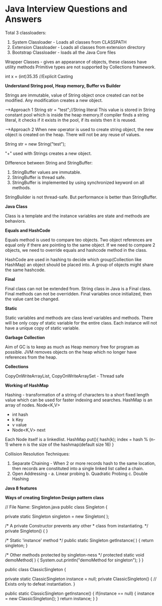 # Java Interview Questions and Answers

Total 3 classloaders:
1. System Classloader - Loads all classes from CLASSPATH
2. Extension Classloader - Loads all classes from extension directory
3. Bootstrap Classloader - loads all the Java Core files

Wrapper Classes - gives an appearance of objects, these classes have utility methods
Primitive types are not supported by Collections framework.

int x = (int)35.35 //Explicit Casting

**Understand String pool, Heap memory, Buffer vs Builder**

Strings are immutable, value of String object once created can not be modified.
Any modification creates a new object.

-->Approach 1
String str = "test";//String literal
This value is stored in String constant pool which is inside the heap memory.If compiler finds a string literal,
it checks if it exists in the pool, if its exists then it is reused.

-->Approach 2
When new operator is used to create string object, the new object is created on the heap.
There will not be any reuse of values.

String str = new String("test");

"+" used with Strings creates a new object.

Difference between String and StringBuffer:
1. StringBuffer values are immutable.
2. StringBuffer is thread safe.
3. StringBuffer is implemented by using synchronized keyword on all methods.

StringBuilder is not thread-safe. But performance is better than StringBuffer.

**Java Class**

Class is a template and the instance variables are state and methods are behaviors.

**Equals and HashCode**

Equals method is used to compare teo objects. Two object references are equal only if there are pointing to the same object.
If we need to compare 2 objects, we need to override equals and hashcode method in the class.

HashCode are used in hashing to decide which group(Collection like HashMap) an object should be placed into.
A group of objects might share the same hashcode.

**Final**

Final class can not be extended from. String class in Java is a Final class.
Final methods can not be overridden.
Final variables once initialized, then the value cant be changed.

**Static**

Static variables and methods are class level variables and methods.
There will be only copy of static variable for the entire class. Each instance will not have a unique copy of static variable.

**Garbage Collection**

Aim of GC is to keep as much as Heap memory free for program as possible.
JVM removes objects on the heap which no longer have references from the heap.

**Collections**

CopyOnWriteArrayList, CopyOnWriteArraySet - Thread safe

**Working of HashMap**

Hashing - transformation of a string of characters to a short fixed length value which can be used for faster indexing and searches.
HashMap is an array of nodes.
Node<K,V>
- int hash
- k Key
- v value
- Node<K,V> next

Each Node itself is a linkedlist.
HashMap put(){
    hash(k);
    index = hash % (n-1) where n is the size of the hashmap(default size 16)
}

Collision Resolution Techniques:
1. Separate Chaining - When 2 or more records hash to the same location, then records are constituted into a
   single linked list called a chain.
2. Open Addressing -
    a. Linear probing
    b. Quadratic Probing
    c. Double Hashing   

**Java 8 features**


**Ways of creating Singleton Design pattern class**

// File Name: Singleton.java
public class Singleton {

   private static Singleton singleton = new Singleton( );

   /* A private Constructor prevents any other
    * class from instantiating.
    */
   private Singleton() { }

   /* Static 'instance' method */
   public static Singleton getInstance( ) {
      return singleton;
   }

   /* Other methods protected by singleton-ness */
   protected static void demoMethod( ) {
      System.out.println("demoMethod for singleton");
   }
}

public class ClassicSingleton {

   private static ClassicSingleton instance = null;
   private ClassicSingleton() {
      // Exists only to defeat instantiation.
   }

   public static ClassicSingleton getInstance() {
      if(instance == null) {
         instance = new ClassicSingleton();
      }
      return instance;
   }
}



 